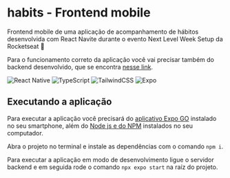 # habits - Frontend mobile

Frontend mobile de uma aplicação de acompanhamento de hábitos desenvolvida com React
Navite durante o evento Next Level Week Setup da Rocketseat 🚀

Para o funcionamento correto da aplicação você vai precisar também do backend desenvolvido,
que se encontra [nesse link](https://github.com/br-adriel/nlw-setup-server).

![React Native](https://img.shields.io/badge/react_native-%2320232a.svg?style=for-the-badge&logo=react&logoColor=%2361DAFB)
![TypeScript](https://img.shields.io/badge/typescript-%23007ACC.svg?style=for-the-badge&logo=typescript&logoColor=white)
![TailwindCSS](https://img.shields.io/badge/tailwindcss-%2338B2AC.svg?style=for-the-badge&logo=tailwind-css&logoColor=white)
![Expo](https://img.shields.io/badge/expo-1C1E24?style=for-the-badge&logo=expo&logoColor=#D04A37)

## Executando a aplicação

Para executar a aplicação você precisará do [aplicativo Expo GO](https://expo.dev/client) instalado no seu smartphone,
além do [Node js e do NPM](https://nodejs.org/en/) instalados no seu computador.

Abra o projeto no terminal e instale as dependências com o comando `npm i`.

Para executar a aplicação em modo de desenvolvimento ligue o servidor backend e em seguida
rode o comando `npx expo start` na raíz do projeto.
